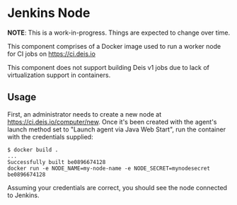 # Jenkins Node

**NOTE**: This is a work-in-progress. Things are expected to change over time.

This component comprises of a Docker image used to run a worker node for CI jobs on https://ci.deis.io

This component does not support building Deis v1 jobs due to lack of virtualization support in containers.

## Usage

First, an administrator needs to create a new node at https://ci.deis.io/computer/new. Once it's been
created with the agent's launch method set to "Launch agent via Java Web Start", run the container with the
credentials supplied:

```
$ docker build .
...
Successfully built be0896674128
docker run -e NODE_NAME=my-node-name -e NODE_SECRET=mynodesecret be0896674128
```

Assuming your credentials are correct, you should see the node connected to Jenkins.
